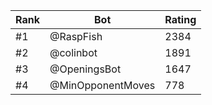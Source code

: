 Rank|Bot|Rating
---|---|---
#1|@RaspFish|2384
#2|@colinbot|1891
#3|@OpeningsBot|1647
#4|@MinOpponentMoves|778
